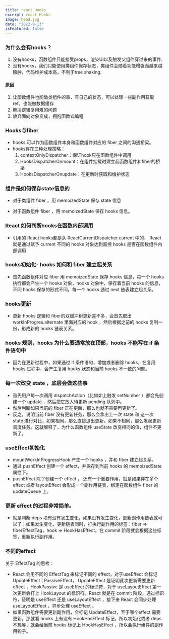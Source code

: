 ```yaml
---
title: react Hooks
excerpt: react Hooks
image: head.jpg
date: "2022-9-13"
isFeatured: false 
---
```


### 为什么会有hooks？

1. 没有hooks，函数组件只能接受props，渲染UI以及触发父组件穿过来的事件.
2. 没有hooks，我们只能使用类组件保存状态，类组件会随着功能增强而越来越臃肿，代码维护成本高，不利于tree shaking.

#### 原因

1. 让函数组件也能做类组件的事，有自己的状态，可以处理一些副作用获取ref，也能做数据缓存
2. 解决逻辑复用难的问题
3. 放弃面向对象变成，拥抱函数式编程

### Hooks与fiber

+ hooks 可以作为函数组件本身和函数组件对应的 fiber 之间的沟通桥梁。
+ hooks存在三种处理策略：
  1. contextOnlyDispatcher：保证hook只在函数组件中调用
  2. HooksDispatcherOnmount：在组件挂载时建立起函数组件和fiber的桥梁
  3. HooksDispatcherOnupdate：在更新时获取和维护状态

### 组件是如何保存state信息的

+ 对于类组件 fiber ，用 memoizedState 保存 state 信息

+ 对于函数组件 fiber ，用 memoizedState 保存 hooks 信息。

### React 如何判断hooks在函数内部调用

+ 引用的 React hooks都是从 ReactCurrentDispatcher.current 中的， React 就是通过赋予 current 不同的 hooks 对象达到监控 hooks 是否在函数组件内部调用

### hooks初始化- hooks 如何和 fiber 建立起关系

+ 首先函数组件对应 fiber 用 memoizedState 保存 hooks 信息，每一个 hooks 执行都会产生一个 hooks 对象，hooks 对象中，保存着当前 hooks 的信息，不同 hooks 保存的形式不同。每一个 hooks 通过 next 链表建立起关系。

### hooks更新

+ 更新 hooks 逻辑和 fiber的双缓冲树更新差不多，会首先取出 workInProgres.alternate 里面对应的 hook ，然后根据之前的 hooks 复制一份，形成新的 hooks 链表关系。

### hooks 规则，hooks 为什么要通常放在顶部，hooks 不能写在 if 条件语句中

+ 因为在更新过程中，如果通过 if 条件语句，增加或者删除 hooks，在复用 hooks 过程中，会产生复用 hooks 状态和当前 hooks 不一致的问题。

### 每一次改变 state ，底层会做这些事

+ 首先用户每一次调用 dispatchAction（比如如上触发 setNumber ）都会先创建一个 update ，然后把它放入待更新 pending 队列中。
+ 然后判断如果当前的 fiber 正在更新，那么也就不需要再更新了。
+ 反之，说明当前 fiber 没有更新任务，那么会拿出上一次 state 和 这一次 state 进行对比，如果相同，那么直接退出更新。如果不相同，那么发起更新调度任务。这就解释了，为什么函数组件 useState 改变相同的值，组件不更新了。

### useEffect初始化

- mountWorkInProgressHook 产生一个 hooks ，并和 fiber 建立起关系。
- 通过 pushEffect 创建一个 effect，并保存到当前 hooks 的 memoizedState 属性下。
- pushEffect 除了创建一个 effect ， 还有一个重要作用，就是如果存在多个 effect 或者 layoutEffect 会形成一个副作用链表，绑定在函数组件 fiber 的 updateQueue 上。

### 更新 effect 的过程非常简单。

- 就是判断 deps 项有没有发生变化，如果没有发生变化，更新副作用链表就可以了；如果发生变化，更新链表同时，打执行副作用的标签：fiber => fiberEffectTag，hook => HookHasEffect。在 commit 阶段就会根据这些标签，重新执行副作用。

### 不同的effect

关于 EffectTag 的思考：

- React 会用不同的 EffectTag 来标记不同的 effect，对于useEffect 会标记 UpdateEffect | PassiveEffect， UpdateEffect 是证明此次更新需要更新 effect ，HookPassive 是 useEffect 的标识符，对于 useLayoutEffect 第一次更新会打上 HookLayout 的标识符。React 就是在 commit 阶段，通过标识符，证明是 useEffect 还是 useLayoutEffect ，接下来 React 会同步处理 useLayoutEffect ，异步处理 useEffect 。
- 如果函数组件需要更新副作用，会标记 UpdateEffect，至于哪个effect 需要更新，那就看 hooks 上有没有 HookHasEffect 标记，所以初始化或者 deps 不想等，就会给当前 hooks 标记上 HookHasEffect ，所以会执行组件的副作用钩子。